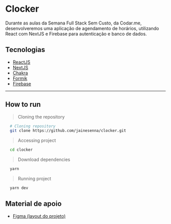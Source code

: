 # Clocker
Durante as aulas da Semana Full Stack Sem Custo, da Codar.me, desenvolveremos uma aplicação de agendamento de horários, utilizando React com NextJS e Firebase para autenticação e banco de dados.
## Tecnologias
* [ReactJS](https://pt-br.reactjs.org/)
* [NextJS](https://nextjs.org/)
* [Chakra](https://chakra-ui.com/)
* [Formik](https://formik.org/)
* [Firebase](https://firebase.google.com/?hl=pt)

---
## How to run
 > Cloning the repository
  ```bash
    # Cloning repository
    git clone https://github.com/jainesenna/clocker.git
  ```
 > Accessing project
  ```bash
    cd clocker
  ```
  > Download dependencies
  ```bash
    yarn
  ```
  > Running project
  ```bash
    yarn dev
  ```
## Material de apoio
* [Figma (layout do projeto)](https://www.figma.com/file/OlPhiP13rGlapw5OOuQDOV/Clocker?node-id=0%3A1)






